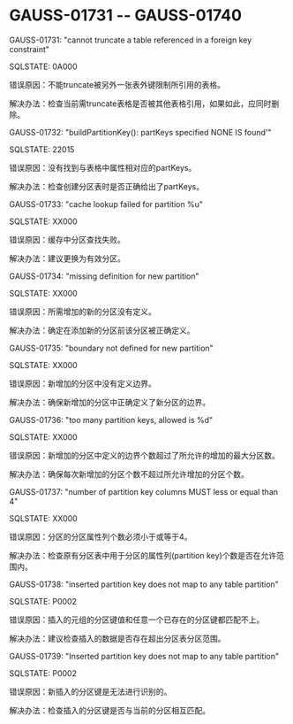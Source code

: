 # GAUSS-01731 -- GAUSS-01740

GAUSS-01731: "cannot truncate a table referenced in a foreign key constraint"

SQLSTATE: 0A000

错误原因：不能truncate被另外一张表外键限制所引用的表格。

解决办法：检查当前需truncate表格是否被其他表格引用，如果如此，应同时删除。

GAUSS-01732: "buildPartitionKey\(\): partKeys specified NONE IS found'"

SQLSTATE: 22015

错误原因：没有找到与表格中属性相对应的partKeys。

解决办法：检查创建分区表时是否正确给出了partKeys。

GAUSS-01733: "cache lookup failed for partition %u"

SQLSTATE: XX000

错误原因：缓存中分区查找失败。

解决办法：建议更换为有效分区。

GAUSS-01734: "missing definition for new partition"

SQLSTATE: XX000

错误原因：所需增加的新的分区没有定义。

解决办法：确定在添加新的分区前该分区被正确定义。

GAUSS-01735: "boundary not defined for new partition"

SQLSTATE: XX000

错误原因：新增加的分区中没有定义边界。

解决办法：确保新增加的分区中正确定义了新分区的边界。

GAUSS-01736: "too many partition keys, allowed is %d"

SQLSTATE: XX000

错误原因：新增加的分区中定义的边界个数超过了所允许的增加的最大分区数。

解决办法：确保每次新增加的分区个数不超过所允许增加的分区个数。

GAUSS-01737: "number of partition key columns MUST less or equal than 4"

SQLSTATE: XX000

错误原因：分区的分区属性列个数必须小于或等于4。

解决办法：检查原有分区表中用于分区的属性列\(partition key\)个数是否在允许范围内。

GAUSS-01738: "inserted partition key does not map to any table partition"

SQLSTATE:  P0002

错误原因：插入的元组的分区键值和任意一个已存在的分区键都匹配不上。

解决办法：建议检查插入的数据是否存在超出分区表分区范围。

GAUSS-01739: "Inserted partition key does not map to any table partition"

SQLSTATE:  P0002

错误原因：新插入的分区键是无法进行识别的。

解决办法：检查插入的分区键是否与当前的分区相互匹配。


